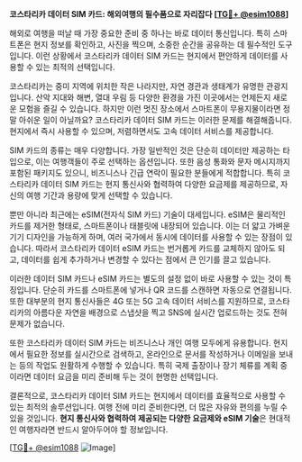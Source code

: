 **코스타리카 데이터 SIM 카드: 해외여행의 필수품으로 자리잡다 [[TG💪+ @esim1088](https://t.me/s/esim1088)]**

해외로 여행을 떠날 때 가장 중요한 준비 중 하나는 바로 데이터 통신입니다. 특히 스마트폰은 현지 정보를 확인하고, 사진을 찍으며, 소중한 순간을 공유하는 데 필수적인 도구입니다. 이런 상황에서 코스타리카 데이터 SIM 카드는 현지에서 편안하게 데이터를 사용할 수 있는 최적의 선택입니다.

코스타리카는 중미 지역에 위치한 작은 나라지만, 자연 경관과 생태계가 유명한 관광지입니다. 산악 지대와 해변, 열대 우림 등 다양한 환경을 가진 이곳에서는 언제든지 새로운 모험을 즐길 수 있습니다. 하지만 이런 멋진 장소에서 스마트폰이 무용지물이라면 정말 아쉬운 일이 아닐까요? 코스타리카 데이터 SIM 카드는 이러한 문제를 해결해줍니다. 현지에서 즉시 사용할 수 있으며, 저렴하면서도 고속 데이터 서비스를 제공합니다.

SIM 카드의 종류는 매우 다양합니다. 가장 일반적인 것은 단순히 데이터만 제공하는 타입으로, 이는 여행객들이 주로 선택하는 옵션입니다. 또한 음성 통화와 문자 메시지까지 포함된 패키지도 있으니, 비즈니스나 긴급 연락이 필요한 분들에게 적합합니다. 특히 코스타리카 데이터 SIM 카드는 현지 통신사와 협력하여 다양한 요금제를 제공하므로, 자신의 여행 기간과 용량에 맞게 선택할 수 있습니다.

뿐만 아니라 최근에는 eSIM(전자식 SIM 카드) 기술이 대세입니다. eSIM은 물리적인 카드를 제거한 형태로, 스마트폰이나 태블릿에 내장되어 있습니다. 이는 더 얇고 가벼운 기기 디자인을 가능하게 하며, 여러 국가에서 동시에 데이터를 사용할 수 있는 장점이 있습니다. 따라서 코스타리카 데이터 eSIM 카드는 번거롭게 카드를 교체하지 않아도 되고, 데이터를 쉽게 추가하거나 변경할 수 있다는 점에서 큰 인기를 끌고 있습니다.

이러한 데이터 SIM 카드나 eSIM 카드는 별도의 설정 없이 바로 사용할 수 있는 것이 특징입니다. 단순히 카드를 스마트폰에 넣거나 QR 코드를 스캔하면 자동으로 연결됩니다. 또한 대부분의 현지 통신사들은 4G 또는 5G 고속 데이터 서비스를 지원하므로, 코스타리카의 아름다운 자연을 배경으로 스냅샷을 찍고 SNS에 실시간 업로드하는 것도 전혀 문제가 없습니다.

또한 코스타리카 데이터 SIM 카드는 비즈니스나 개인 여행 모두에게 유용합니다. 현지에서 필요한 정보를 실시간으로 검색하고, 온라인으로 문서를 작성하거나 이메일을 보내는 등의 작업도 원활하게 수행할 수 있습니다. 특히 국제 출장이나 장기 체류를 계획 중이라면 데이터 요금을 미리 준비해 두는 것이 현명한 선택입니다.

결론적으로, 코스타리카 데이터 SIM 카드는 현지에서 데이터를 효율적으로 사용할 수 있는 최적의 솔루션입니다. 여행 전에 미리 준비한다면, 더 많은 자유와 편의를 누릴 수 있을 것입니다. **현지 통신사와 협력하여 제공되는 다양한 요금제와 eSIM 기술**은 현대적인 여행자라면 반드시 알아두어야 할 정보입니다.

[[TG💪+ @esim1088](https://t.me/s/esim1088) ![Image](https://i.postimg.cc/Y0z9fWf4/image.png)]